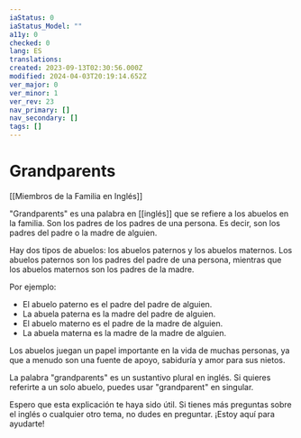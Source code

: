 ```yaml
---
iaStatus: 0
iaStatus_Model: ""
a11y: 0
checked: 0
lang: ES
translations: 
created: 2023-09-13T02:30:56.000Z
modified: 2024-04-03T20:19:14.652Z
ver_major: 0
ver_minor: 1
ver_rev: 23
nav_primary: []
nav_secondary: []
tags: []
---
```

# Grandparents
[[Miembros de la Familia en Inglés]]

"Grandparents" es una palabra en [[inglés]] que se refiere a los abuelos en la familia. Son los padres de los padres de una persona. Es decir, son los padres del padre o la madre de alguien.

Hay dos tipos de abuelos: los abuelos paternos y los abuelos maternos. Los abuelos paternos son los padres del padre de una persona, mientras que los abuelos maternos son los padres de la madre.

Por ejemplo:

- El abuelo paterno es el padre del padre de alguien.
- La abuela paterna es la madre del padre de alguien.
- El abuelo materno es el padre de la madre de alguien.
- La abuela materna es la madre de la madre de alguien.

Los abuelos juegan un papel importante en la vida de muchas personas, ya que a menudo son una fuente de apoyo, sabiduría y amor para sus nietos.

La palabra "grandparents" es un sustantivo plural en inglés. Si quieres referirte a un solo abuelo, puedes usar "grandparent" en singular.

Espero que esta explicación te haya sido útil. Si tienes más preguntas sobre el inglés o cualquier otro tema, no dudes en preguntar. ¡Estoy aquí para ayudarte!